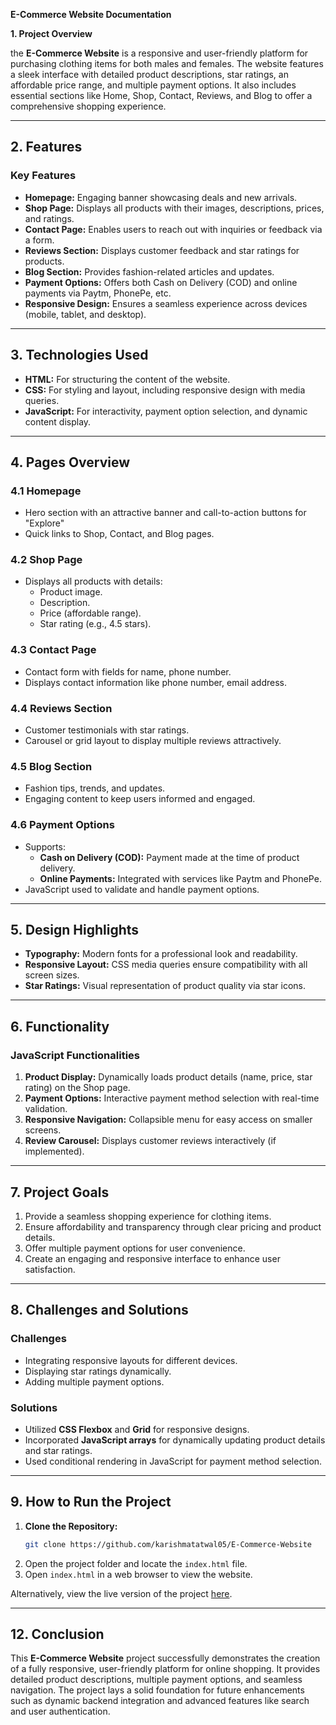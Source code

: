 
**E-Commerce Website Documentation**

 **1. Project Overview**

the  **E-Commerce Website** is a responsive and user-friendly platform for purchasing clothing items for both males and females. The website features a sleek interface with detailed product descriptions, star ratings, an affordable price range, and multiple payment options. It also includes essential sections like Home, Shop, Contact, Reviews, and Blog to offer a comprehensive shopping experience.

---

## **2. Features**

### **Key Features**
- **Homepage:** Engaging banner showcasing deals and new arrivals.
- **Shop Page:** Displays all products with their images, descriptions, prices, and ratings.
- **Contact Page:** Enables users to reach out with inquiries or feedback via a form.
- **Reviews Section:** Displays customer feedback and star ratings for products.
- **Blog Section:** Provides fashion-related articles and updates.
- **Payment Options:** Offers both Cash on Delivery (COD) and online payments via Paytm, PhonePe, etc.
- **Responsive Design:** Ensures a seamless experience across devices (mobile, tablet, and desktop).

---

## **3. Technologies Used**

- **HTML:** For structuring the content of the website.
- **CSS:** For styling and layout, including responsive design with media queries.
- **JavaScript:** For interactivity, payment option selection, and dynamic content display.

---

## **4. Pages Overview**

### **4.1 Homepage**
- Hero section with an attractive banner and call-to-action buttons for "Explore"
- Quick links to Shop, Contact, and Blog pages.

### **4.2 Shop Page**
- Displays all products with details:
  - Product image.
  - Description.
  - Price (affordable range).
  - Star rating (e.g., 4.5 stars).

### **4.3 Contact Page**
- Contact form with fields for name, phone number.
- Displays contact information like phone number, email address.

### **4.4 Reviews Section**
- Customer testimonials with star ratings.
- Carousel or grid layout to display multiple reviews attractively.

### **4.5 Blog Section**
- Fashion tips, trends, and updates.
- Engaging content to keep users informed and engaged.

### **4.6 Payment Options**
- Supports:
  - **Cash on Delivery (COD):** Payment made at the time of product delivery.
  - **Online Payments:** Integrated with services like Paytm and PhonePe.
- JavaScript used to validate and handle payment options.

---

## **5. Design Highlights**

- **Typography:** Modern fonts for a professional look and readability.
- **Responsive Layout:** CSS media queries ensure compatibility with all screen sizes.
- **Star Ratings:** Visual representation of product quality via star icons.

---

## **6. Functionality**

### **JavaScript Functionalities**
1. **Product Display:** Dynamically loads product details (name, price, star rating) on the Shop page.
2. **Payment Options:** Interactive payment method selection with real-time validation.
3. **Responsive Navigation:** Collapsible menu for easy access on smaller screens.
4. **Review Carousel:** Displays customer reviews interactively (if implemented).

---

## **7. Project Goals**

1. Provide a seamless shopping experience for clothing items.
2. Ensure affordability and transparency through clear pricing and product details.
3. Offer multiple payment options for user convenience.
4. Create an engaging and responsive interface to enhance user satisfaction.

---

## **8. Challenges and Solutions**

### **Challenges**
- Integrating responsive layouts for different devices.
- Displaying star ratings dynamically.
- Adding multiple payment options.

### **Solutions**
- Utilized **CSS Flexbox** and **Grid** for responsive designs.
- Incorporated **JavaScript arrays** for dynamically updating product details and star ratings.
- Used conditional rendering in JavaScript for payment method selection.

---

## **9. How to Run the Project**

1. **Clone the Repository:**
   ```bash
   git clone https://github.com/karishmatatwal05/E-Commerce-Website 
   ```
2. Open the project folder and locate the `index.html` file.
3. Open `index.html` in a web browser to view the website.

Alternatively, view the live version of the project [here](https://karishmatatwal05.github.io/E-Commerce-Website/).

---

## **12. Conclusion**

This **E-Commerce Website** project successfully demonstrates the creation of a fully responsive, user-friendly platform for online shopping. It provides detailed product descriptions, multiple payment options, and seamless navigation. The project lays a solid foundation for future enhancements such as dynamic backend integration and advanced features like search and user authentication.

